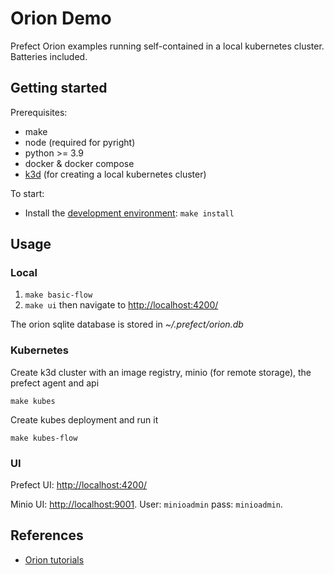 # Orion Demo

Prefect Orion examples running self-contained in a local kubernetes cluster. Batteries included.

## Getting started

Prerequisites:

- make
- node (required for pyright)
- python >= 3.9
- docker & docker compose
- [k3d](https://k3d.io/) (for creating a local kubernetes cluster)

To start:

- Install the [development environment](CONTRIBUTING.md#Development-environment): `make install`

## Usage

### Local

1. `make basic-flow`
1. `make ui` then navigate to [http://localhost:4200/](http://localhost:4200/)

The orion sqlite database is stored in _~/.prefect/orion.db_

### Kubernetes

Create k3d cluster with an image registry, minio (for remote storage), the prefect agent and api

```
make kubes
```

Create kubes deployment and run it

```
make kubes-flow
```

### UI

Prefect UI: [http://localhost:4200/](http://localhost:4200/)

Minio UI: [http://localhost:9001](http://localhost:9001). User: `minioadmin` pass: `minioadmin`.

## References

- [Orion tutorials](https://orion-docs.prefect.io/tutorials/first-steps/)
